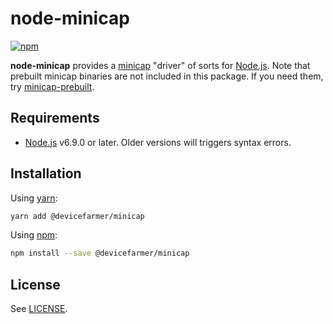 # node-minicap

[![npm](https://img.shields.io/npm/v/minicap.svg)](https://www.npmjs.com/package/@devicefarmer/minicap)

**node-minicap** provides a [minicap](https://github.com/devicefarmer/minicap) "driver" of sorts for [Node.js](https://nodejs.org/en/). Note that prebuilt minicap binaries are not included in this package. If you need them, try [minicap-prebuilt](https://www.npmjs.com/package/minicap-prebuilt).

## Requirements

* [Node.js](https://nodejs.org) v6.9.0 or later. Older versions will triggers syntax errors.

## Installation

Using [yarn](https://yarnpkg.com/):

```sh
yarn add @devicefarmer/minicap
```

Using [npm](https://www.npmjs.com/):

```sh
npm install --save @devicefarmer/minicap
```

## License

See [LICENSE](LICENSE).
